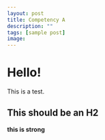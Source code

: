 ```yaml
---
layout: post
title: Competency A
description: ""
tags: [sample post]
image:
---
```


# Hello!
This is a test.

## This should be an H2

**this is strong**
